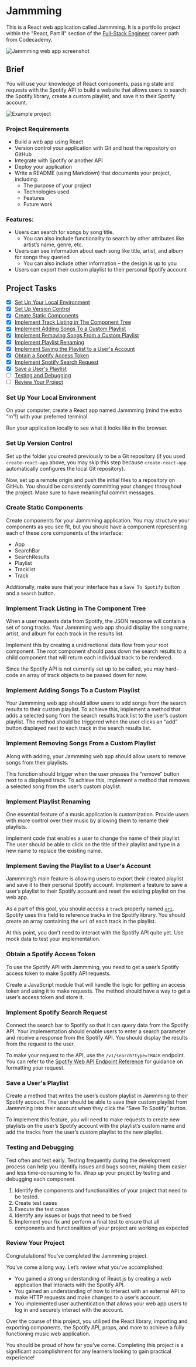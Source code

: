 # Jammming

This is a React web application called Jammming. It is a portfolio project within the "React, Part II" section of the [Full-Stack Engineer](https://www.codecademy.com/learn/paths/full-stack-engineer-career-path) career path from Codecademy.

![Jammming web app screenshot](./src/assets/screenshot.png)

## Brief

You will use your knowledge of React components, passing state and requests with the Spotify API to build a website that allows users to search the Spotify library, create a custom playlist, and save it to their Spotify account.

![Example project](https://static-assets.codecademy.com/Courses/react/projects/previews/jamming-project-four-three-preview.gif)

### Project Requirements

- Build a web app using React
- Version control your application with Git and host the repository on GitHub
- Integrate with Spotify or another API
- Deploy your application
- Write a README (using Markdown) that documents your project, including:
  - The purpose of your project
  - Technologies used
  - Features
  - Future work

### Features:

- Users can search for songs by song title.
  - You can also include functionality to search by other attributes like artist’s name, genre, etc.
- Users can see information about each song like title, artist, and album for songs they queried
  - You can also include other information – the design is up to you
- Users can export their custom playlist to their personal Spotify account

## Project Tasks

- [x] [Set Up Your Local Environment](#set-up-your-local-environment)
- [x] [Set Up Version Control](#set-up-version-control)
- [x] [Create Static Components](#create-static-components)
- [x] [Implement Track Listing in The Component Tree](#implement-track-listing-in-the-component-tree)
- [x] [Implement Adding Songs To a Custom Playlist](#implement-adding-songs-to-a-custom-playlist)
- [x] [Implement Removing Songs From a Custom Playlist](#implement-removing-songs-from-a-custom-playlist)
- [x] [Implement Playlist Renaming](#implement-playlist-renaming)
- [x] [Implement Saving the Playlist to a User's Account](#implement-saving-the-playlist-to-a-users-account)
- [x] [Obtain a Spotify Access Token](#obtain-a-spotify-access-token)
- [x] [Implement Spotify Search Request](#implement-spotify-search-request)
- [x] [Save a User's Playlist](#save-a-users-playlist)
- [ ] [Testing and Debugging](#testing-and-debugging)
- [ ] [Review Your Project](#review-your-project)

### Set Up Your Local Environment

On your computer, create a React app named Jammming (mind the extra “m”!) with your preferred terminal.

Run your application locally to see what it looks like in the browser.

### Set Up Version Control

Set up the folder you created previously to be a Git repository (if you used `create-react-app` above, you may skip this step because `create-react-app` automatically configures the local Git repository).

Now, set up a remote origin and push the initial files to a repository on GitHub. You should be consistently committing your changes throughout the project. Make sure to have meaningful commit messages.

### Create Static Components

Create components for your Jammming application. You may structure your components as you see fit, but you should have a component representing each of these core components of the interface:

- App
- SearchBar
- SearchResults
- Playlist
- Tracklist
- Track

Additionally, make sure that your interface has a `Save To Spotify` button and a `Search` button.

### Implement Track Listing in The Component Tree

When a user requests data from Spotify, the JSON response will contain a set of song tracks. Your Jammming web app should display the song name, artist, and album for each track in the results list.

Implement this by creating a unidirectional data flow from your root component. The root component should pass down the search results to a child component that will return each individual track to be rendered.

Since the Spotify API is not currently set up to be called, you may hard-code an array of track objects to be passed down for now.

### Implement Adding Songs To a Custom Playlist

Your Jammming web app should allow users to add songs from the search results to their custom playlist. To achieve this, implement a method that adds a selected song from the search results track list to the user’s custom playlist. The method should be triggered when the user clicks an “add” button displayed next to each track in the search results list.

### Implement Removing Songs From a Custom Playlist

Along with adding, your Jammming web app should allow users to remove songs from their playlists.

This function should trigger when the user presses the “remove” button next to a displayed track. To achieve this, implement a method that removes a selected song from the user’s custom playlist.

### Implement Playlist Renaming

One essential feature of a music application is customization. Provide users with more control over their music by allowing them to rename their playlists.

Implement code that enables a user to change the name of their playlist. The user should be able to click on the title of their playlist and type in a new name to replace the existing name.

### Implement Saving the Playlist to a User's Account

Jammming’s main feature is allowing users to export their created playlist and save it to their personal Spotify account. Implement a feature to save a user’s playlist to their Spotify account and reset the existing playlist on the web app.

As a part of this goal, you should access a `track` property named [`uri`](https://developer.spotify.com/documentation/web-api/reference/get-track). Spotify uses this field to reference tracks in the Spotify library. You should create an array containing the `uri` of each track in the playlist.

At this point, you don’t need to interact with the Spotify API quite yet. Use mock data to test your implementation.

### Obtain a Spotify Access Token

To use the Spotify API with Jammming, you need to get a user’s Spotify access token to make Spotify API requests.

Create a JavaScript module that will handle the logic for getting an access token and using it to make requests. The method should have a way to get a user’s access token and store it.

### Implement Spotify Search Request

Connect the search bar to Spotify so that it can query data from the Spotify API. Your implementation should enable users to enter a search parameter and receive a response from the Spotify API. You should display the results from the request to the user.

To make your request to the API, use the `/v1/search?type=TRACK` endpoint. You can refer to the [Spotify Web API Endpoint Reference](https://developer.spotify.com/documentation/web-api/reference/#/) for guidance on formatting your request.

### Save a User's Playlist

Create a method that writes the user’s custom playlist in Jammming to their Spotify account. The user should be able to save their custom playlist from Jammming into their account when they click the “Save To Spotify” button.

To implement this feature, you will need to make requests to create new playlists on the user’s Spotify account with the playlist’s custom name and add the tracks from the user’s custom playlist to the new playlist.

### Testing and Debugging

Test often and test early. Testing frequently during the development process can help you identify issues and bugs sooner, making them easier and less time-consuming to fix. Wrap up your project by testing and debugging each component.

1. Identify the components and functionalities of your project that need to be tested.
2. Create test cases
3. Execute the test cases
4. Identify any issues or bugs that need to be fixed
5. Implement your fix and perform a final test to ensure that all components and functionalities of your project are working as expected

### Review Your Project

Congratulations! You’ve completed the Jammming project.

You’ve come a long way. Let’s review what you’ve accomplished:

- You gained a strong understanding of React.js by creating a web application that interacts with the Spotify API.
- You gained an understanding of how to interact with an external API to make HTTP requests and make changes to a user’s account.
- You implemented user authentication that allows your web app users to log in and securely interact with the account.

Over the course of this project, you utilized the React library, importing and exporting components, the Spotify API, props, and more to achieve a fully functioning music web application.

You should be proud of how far you’ve come. Completing this project is a significant accomplishment for any learners looking to gain practical experience!
